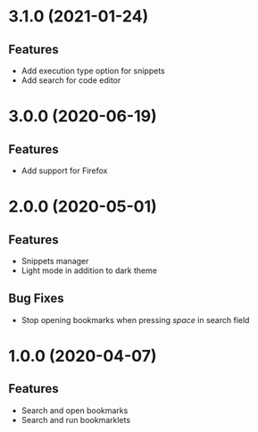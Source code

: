 # 3.1.0 (2021-01-24)

## Features

* Add execution type option for snippets
* Add search for code editor

# 3.0.0 (2020-06-19)

## Features

* Add support for Firefox

# 2.0.0 (2020-05-01)

## Features

* Snippets manager
* Light mode in addition to dark theme

## Bug Fixes

* Stop opening bookmarks when pressing _space_ in search field

# 1.0.0 (2020-04-07)

## Features

* Search and open bookmarks
* Search and run bookmarklets
